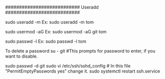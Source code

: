 ###########################
Useradd 
###########################


sudo useradd -m <username> 
Ex: sudo useradd -m tom

sudo usermod -aG <groupname> <username> 
Ex: sudo usermod -aG git tom

sudo passwd -l <username>
 Ex: sudo passwd -l tom

To delete a password
su - git #This prompts for password to enter, if you want to disable.

sudo passwd -d git
sudo vi /etc/ssh/sshd_config # In this file "PermitEmptyPasswords yes" change it.
sudo systemctl restart ssh.service
